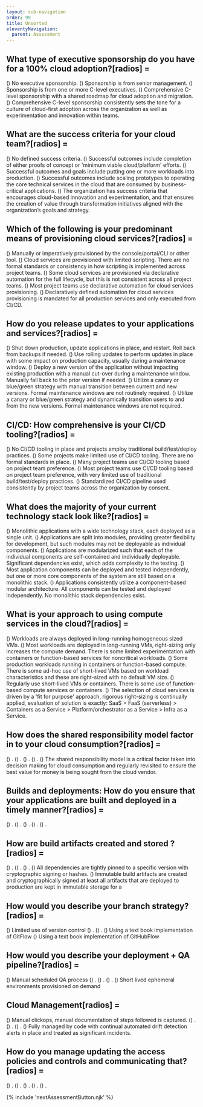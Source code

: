 ```yaml
---
layout: sub-navigation
order: 99
title: Unsorted
eleventyNavigation:
  parent: Assessment
---
```




## What type of executive sponsorship do you have for a 100% cloud adoption?[radios] = 

() No executive sponsorship.
() Sponsorship is from senior management.
() Sponsorship is from one or more C-level executives.
() Comprehensive C-level sponsorship with a shared roadmap for cloud adoption and migration.
() Comprehensive C-level sponsorship consistently sets the tone for a culture of cloud-first adoption across the organization as well as experimentation and innovation within teams.

## What are the success criteria for your cloud team?[radios] = 

() No defined success criteria.
() Successful outcomes include completion of either proofs of concept or 'minimum viable cloud/platform' efforts.
() Successful outcomes and goals include putting one or more workloads into production.
() Successful outcomes include scaling prototypes to operating the core technical services in the cloud that are consumed by business-critical applications.
() The organization has success criteria that encourages cloud-based innovation and experimentation, and that ensures the creation of value through transformation initiatives aligned with the organization’s goals and strategy.


## Which of the following is your predominant means of provisioning cloud services?[radios] = 

() Manually or imperatively provisioned by the console/portal/CLI or other tool.
() Cloud services are provisioned with limited scripting. There are no formal standards or consistency in how scripting is implemented across project teams.
() Some cloud services are provisioned via declarative automation for the full lifecycle, but this is not consistent across all project teams.
() Most project teams use declarative automation for cloud services provisioning.
() Declaratively defined automation for cloud services provisioning is mandated for all production services and only executed from CI/CD.

## How do you release updates to your applications and services?[radios] = 

() Shut down production, update applications in place, and restart. Roll back from backups if needed.
() Use rolling updates to perform updates in place with some impact on production capacity, usually during a maintenance window.
() Deploy a new version of the application without impacting existing production with a manual cut-over during a maintenance window. Manually fall back to the prior version if needed.
() Utilize a canary or blue/green strategy with manual transition between current and new versions. Formal maintenance windows are not routinely required.
() Utilize a canary or blue/green strategy and dynamically transition users to and from the new versions. Formal maintenance windows are not required.

## CI/CD: How comprehensive is your CI/CD tooling?[radios] = 

() No CI/CD tooling in place and projects employ traditional build/test/deploy practices.
() Some projects make limited use of CI/CD tooling. There are no formal standards in place.
() Many project teams use CI/CD tooling based on project team preference.
() Most project teams use CI/CD tooling based on project team preference, with very limited use of traditional build/test/deploy practices.
() Standardized CI/CD pipeline used consistently by project teams across the organization by consent.

## What does the majority of your current technology stack look like?[radios] = 

() Monolithic applications with a wide technology stack, each deployed as a single unit.
() Applications are split into modules, providing greater flexibility for development, but such modules may not be deployable as individual components.
() Applications are modularized such that each of the individual components are self-contained and individually deployable. Significant dependencies exist, which adds complexity to the testing.
() Most application components can be deployed and tested independently, but one or more core components of the system are still based on a monolithic stack.
() Applications consistently utilize a component-based modular architecture. All components can be tested and deployed independently. No monolithic stack dependencies exist.

## What is your approach to using compute services in the cloud?[radios] = 

() Workloads are always deployed in long-running homogeneous sized VMs.
() Most workloads are deployed in long-running VMs, right-sizing only increases the compute demand. There is some limited experimentation with containers or function-based services for noncritical workloads.
() Some production workloads running in containers or function-based compute. There is some ad-hoc use of short-lived VMs based on workload characteristics and these are right-sized with no default VM size.
() Regularly use short-lived VMs or containers. There is some use of function-based compute services or containers.
() The selection of cloud services is driven by a 'fit for purpose' approach, rigorous right-sizing is continually applied, evaluation of solution is exactly: SaaS > FaaS (serverless) > Containers as a Service > Platform/orchestrator as a Service > Infra as a Service.

## How does the shared responsibility model factor in to your cloud consumption?[radios] =
() .
() .
() .
() .
() The shared responsibility model is a critical factor taken into decision making for cloud consumption and regularly revisited to ensure the best value for money is being sought from the cloud vendor.


## Builds and deployments: How do you ensure that your applications are built and deployed in a timely manner?[radios] =
() .
() .
() .
() .
() .

## How are build artifacts created and stored ?[radios] =
() .
() .
() .
() All dependencies are tightly pinned to a specific version with cryptographic signing or hashes.
() Immutable build artifacts are created and cryptographically signed at least all artifacts that are deployed to production are kept in immutable storage for a 

## How would you describe your branch strategy?[radios] =
() Limited use of version control
() .
() .
() Using a text book implementation of GitFlow
() Using a text book implementation of GitHubFlow


## How would you describe your deployment + QA pipeline?[radios] =
() Manual scheduled QA process
() .
() .
() .
() Short lived ephemeral environments provisioned on demand

## Cloud Management[radios] =
() Manual clickops, manual documentation of steps followed is captured.
() .
() .
() .
() Fully managed by code with continual automated drift detection alerts in place and treated as significant incidents.

## How do you manage updating the access policies and controls and communicating that?[radios] =
() .
() .
() .
() .
() .




{% include 'nextAssessmentButton.njk' %}
